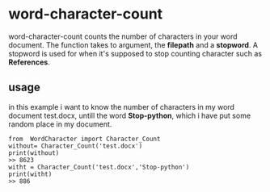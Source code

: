 #  word-character-count
word-character-count counts the number of characters in your word document.  The function takes to argument, the **filepath** and a **stopword**. A stopword is used for when it's supposed to stop counting character  such as **References**.

## usage
in this example i want to know the number of characters in my word document test.docx, untill the word **Stop-python**, which i have put some random place in my document.
```
from  WordCharacter import Character_Count
without= Character_Count('test.docx')
print(without)
>> 8623
witht = Character_Count('test.docx','Stop-python')
print(witht)
>> 886
```
